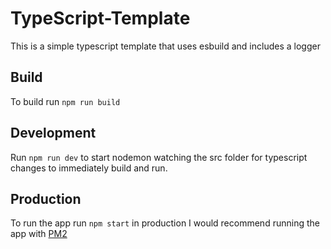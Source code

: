 # TypeScript-Template

This is a simple typescript template that uses esbuild and includes a logger

## Build

To build run `npm run build`

## Development

Run `npm run dev` to start nodemon watching the src folder for typescript changes to immediately build and run.

## Production

To run the app run `npm start` in production I would recommend running the app with [PM2](https://pm2.keymetrics.io/)
